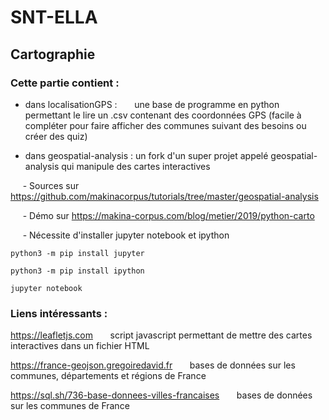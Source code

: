 # SNT-ELLA #
## Cartographie ##


### Cette partie contient :
 - dans localisationGPS :   &nbsp;&nbsp;&nbsp;&nbsp;&nbsp; une base de programme  en python permettant le lire un .csv contenant des coordonnées GPS 
 (facile à compléter pour faire afficher des communes suivant des besoins ou créer des quiz)
 
 - dans geospatial-analysis : un fork d'un super projet appelé  geospatial-analysis qui manipule des cartes interactives 
 
 &nbsp;&nbsp;&nbsp;&nbsp;&nbsp;- Sources sur  https://github.com/makinacorpus/tutorials/tree/master/geospatial-analysis
 
 &nbsp;&nbsp;&nbsp;&nbsp;&nbsp;-  Démo sur https://makina-corpus.com/blog/metier/2019/python-carto
 
&nbsp;&nbsp;&nbsp;&nbsp;&nbsp;- Nécessite d'installer jupyter notebook et ipython
 
  ``python3 -m pip install jupyter``
  
  ``python3 -m pip install ipython``
  
  ``jupyter notebook``
  
  ### Liens intéressants :
  https://leafletjs.com
  &nbsp;&nbsp;&nbsp;&nbsp;&nbsp; script javascript permettant de mettre des cartes interactives dans un fichier HTML
  
  https://france-geojson.gregoiredavid.fr
   &nbsp;&nbsp;&nbsp;&nbsp;&nbsp; bases de données sur les communes, départements et régions de France
  
  https://sql.sh/736-base-donnees-villes-francaises
   &nbsp;&nbsp;&nbsp;&nbsp;&nbsp; bases de données sur les communes de France
